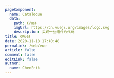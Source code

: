 ```yaml
---
pageComponent:
  name: Catalogue
  data:
    path: 《Vue》
    imgUrl: https://cn.vuejs.org/images/logo.svg
    description: 实现一些组件的代码
title: 《Vue》
date: 2020-11-18 17:40:48
permalink: /web/vue
article: false
comment: false
editLink: false
author:
  name: ChenErik
---
```


